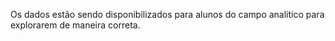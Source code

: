 Os dados estão sendo disponibilizados para alunos do campo analitico para explorarem de maneira correta.
